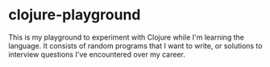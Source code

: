 # clojure-playground

This is my playground to experiment with Clojure while I'm learning the
language.  It consists of random programs that I want to write, or solutions
to interview questions I've encountered over my career.

